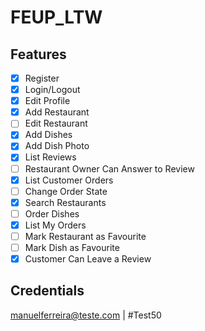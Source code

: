 # FEUP_LTW

## Features

- [x] Register
- [x] Login/Logout
- [x] Edit Profile
- [x] Add Restaurant
- [ ] Edit Restaurant
- [x] Add Dishes
- [x] Add Dish Photo
- [x] List Reviews
- [ ] Restaurant Owner Can Answer to Review
- [x] List Customer Orders
- [ ] Change Order State
- [x] Search Restaurants
- [ ] Order Dishes
- [x] List My Orders
- [ ] Mark Restaurant as Favourite
- [ ] Mark Dish as Favourite
- [x] Customer Can Leave a Review

## Credentials

manuelferreira@teste.com | #Test50
